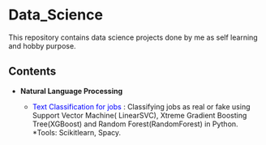 # Data_Science

This repository contains data science projects done by me as self learning and hobby purpose.

## Contents

* **Natural Language Processing**
  
  + <span style="color:blue"> Text Classification for jobs</span> : Classifying jobs as real or fake   using Support Vector Machine( LinearSVC), Xtreme Gradient Boosting Tree(XGBoost) and Random Forest(RandomForest) in Python.
  *Tools: Scikitlearn, Spacy.
